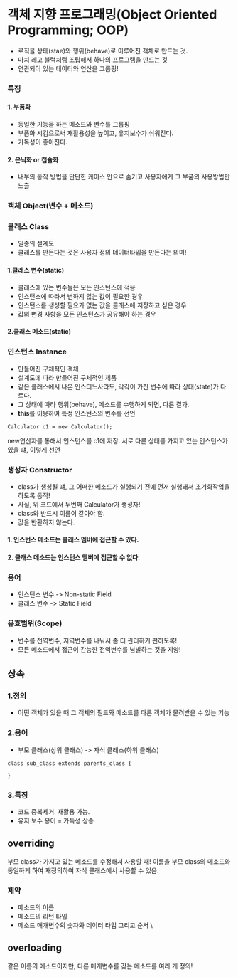 # 객체 지향 프로그래밍(Object Oriented Programming; OOP)
- 로직을 상태(stae)와 행위(behave)로 이루어진 객체로 만드는 것.
- 마치 레고 블럭처럼 조립해서 하나의 프로그램을 만드는 것
- 연관되어 있는 데이터와 연산을 그룹핑!

### 특징
#### 1. 부품화
- 동일한 기능을 하는 메소드와 변수를 그룹핑
- 부품화 시킴으로써 재활용성을 높이고, 유지보수가 쉬워진다.
- 가독성이 좋아진다.

#### 2. 은닉화 or 캡슐화
- 내부의 동작 방법을 단단한 케이스 안으로 숨기고 사용자에게 그 부품의 사용방법만 노출

### 객체 Object(**변수 + 메소드**)

### 클래스 Class
- 일종의 설계도
- 클래스를 만든다는 것은 사용자 정의 데이터타입을 만든다는 의미!
#### 1.클래스 변수(static)
- 클래스에 있는 변수들은 모든 인스턴스에 적용
- 인스턴스에 따라서 변하지 않는 값이 필요한 경우
- 인스턴스를 생성할 필요가 없는 값을 클래스에 저장하고 싶은 경우
- 값의 변경 사항을 모든 인스턴스가 공유해야 하는 경우
#### 2.클래스 메소드(static)


### 인스턴스 Instance
- 만들어진 구체적인 객체
- 설계도에 따라 만들어진 구체적인 제품
- 같은 클래스에서 나온 인스터느사라도, 각각이 가진 변수에 따라 상태(state)가 다르다.
- 그 상태에 따라 행위(behave), 메소드를 수행하게 되면, 다른 결과.
- **this**를 이용하여 특정 인스턴스의 변수를 선언

```
Calculator c1 = new Calculator();
```
new연산자를 통해서 인스턴스를 c1에 저장. 서로 다른 상태를 가지고 있는 인스턴스가 있을 떄, 이렇게 선언

### 생성자 Constructor
- class가 생성될 떄, 그 어떠한 메소드가 실행되기 전에 먼저 실행돼서 초기화작업을 하도록 동작!
- 사실, 위 코드에서 두번째 Calculator가 생성자!
- class와 반드시 이름이 같아야 함.
- 값을 반환하지 않는다.

#### 1. 인스턴스 메소드는 클래스 멤버에 접근할 수 있다.
#### 2. 클래스 메소드는 인스턴스 멤버에 접근할 수 없다.

### 용어
- 인스턴스 변수 -> Non-static Field
- 클래스 변수 -> Static Field

### 유효범위(Scope)
- 변수를 전역변수, 지역변수를 나눠서 좀 더 관리하기 편하도록!
- 모든 메소드에서 접근이 간능한 전역변수를 남발하는 것을 지양!

## 상속
### 1.정의
- 어떤 객체가 있을 때 그 객체의 필드와 메소드를 다른 객체가 물려받을 수 있는 기능
### 2.용어
- 부모 클래스(상위 클래스) -> 자식 클래스(하위 클래스)
```
class sub_class extends parents_class {

}
```

### 3.특징
- 코드 중복제거. 재활용 가능.
- 유지 보수 용이
= 가독성 상승

## overriding
부모 class가 가지고 있는 메소드를 수정해서 사용할 때! 이름을 부모 class의 메소드와 동일하게 하여 재정의하여 자식 클래스에서 사용할 수 있음.
### 제약
- 메소드의 이름
- 메소드의 리턴 타입
- 메소드 매개변수의 숫자와 데이터 타입 그리고 순서
\
## overloading
같은 이름의 메소드이지만, 다른 매개변수를 갖는 메소드를 여러 개 정의!



